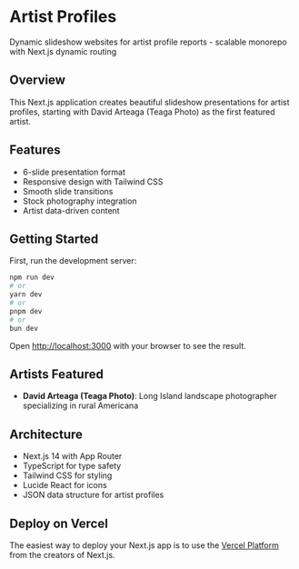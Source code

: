 # Artist Profiles
Dynamic slideshow websites for artist profile reports - scalable monorepo with Next.js dynamic routing

## Overview
This Next.js application creates beautiful slideshow presentations for artist profiles, starting with David Arteaga (Teaga Photo) as the first featured artist.

## Features
- 6-slide presentation format
- Responsive design with Tailwind CSS
- Smooth slide transitions
- Stock photography integration
- Artist data-driven content

## Getting Started

First, run the development server:

```bash
npm run dev
# or
yarn dev
# or
pnpm dev
# or
bun dev
```

Open [http://localhost:3000](http://localhost:3000) with your browser to see the result.

## Artists Featured
- **David Arteaga (Teaga Photo)**: Long Island landscape photographer specializing in rural Americana

## Architecture
- Next.js 14 with App Router
- TypeScript for type safety
- Tailwind CSS for styling
- Lucide React for icons
- JSON data structure for artist profiles

## Deploy on Vercel

The easiest way to deploy your Next.js app is to use the [Vercel Platform](https://vercel.com/new?utm_medium=default-template&filter=next.js&utm_source=create-next-app&utm_campaign=create-next-app-readme) from the creators of Next.js.
